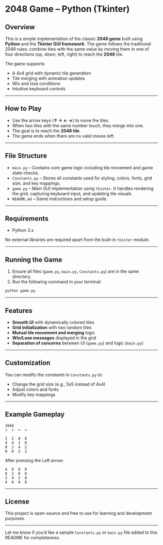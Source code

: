 # 2048 Game – Python (Tkinter)

## Overview

This is a simple implementation of the classic **2048 game** built using **Python** and the **Tkinter GUI framework**. The game follows the traditional 2048 rules: combine tiles with the same value by moving them in one of four directions (up, down, left, right) to reach the **2048** tile.

The game supports:
- A 4x4 grid with dynamic tile generation
- Tile merging with animation updates
- Win and lose conditions
- Intuitive keyboard controls

---

## How to Play

- Use the arrow keys (**↑ ↓ ← →**) to move the tiles.
- When two tiles with the same number touch, they merge into one.
- The goal is to reach the **2048 tile**.
- The game ends when there are no valid moves left.

---

## File Structure

- `main.py` – Contains core game logic including tile movement and game state checks.
- `Constants.py` – Stores all constants used for styling, colors, fonts, grid size, and key mappings.
- `game.py` – Main GUI implementation using `tkinter`. It handles rendering the grid, capturing keyboard input, and updating tile visuals.
- `README.md` – Game instructions and setup guide.

---

## Requirements

- Python 3.x

No external libraries are required apart from the built-in `tkinter` module.

---

## Running the Game

1. Ensure all files (`game.py`, `main.py`, `Constants.py`) are in the same directory.
2. Run the following command in your terminal:

```bash
python game.py
```

---

## Features

- **Smooth UI** with dynamically colored tiles
- **Grid initialization** with two random tiles
- **Mutual tile movement and merging** logic
- **Win/Lose messages** displayed in the grid
- **Separation of concerns** between UI (`game.py`) and logic (`main.py`)

---

## Customization

You can modify the constants in `Constants.py` to:
- Change the grid size (e.g., 5x5 instead of 4x4)
- Adjust colors and fonts
- Modify key mappings

---

## Example Gameplay

```
2048
⬆️  ⬇️  ⬅️  ➡️

2  2  0  0
4  4  2  0
0  2  4  2
0  0  2  2
```

After pressing the Left arrow:
```
4  0  0  0
8  2  0  0
2  4  2  0
4  0  0  0
```

---

## License

This project is open-source and free to use for learning and development purposes.

---

Let me know if you’d like a sample `Constants.py` or `main.py` file added to this README for completeness.
